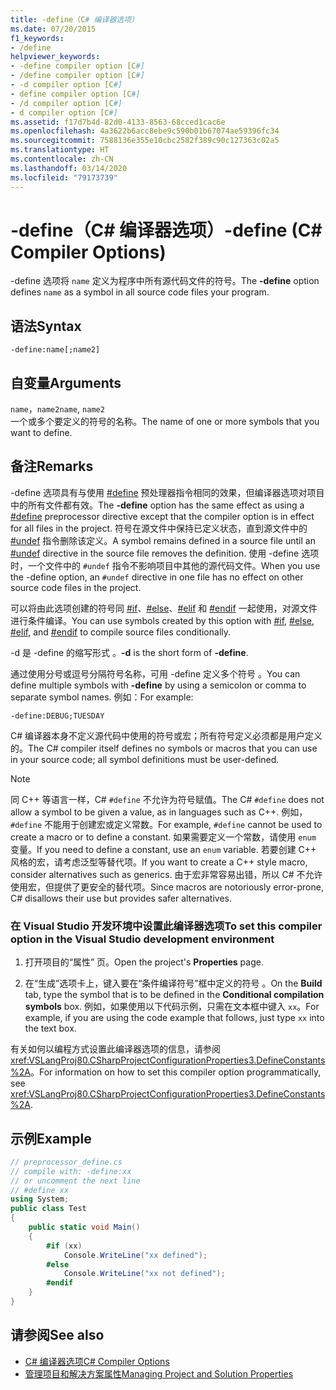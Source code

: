 ```yaml
---
title: -define（C# 编译器选项）
ms.date: 07/20/2015
f1_keywords:
- /define
helpviewer_keywords:
- -define compiler option [C#]
- /define compiler option [C#]
- -d compiler option [C#]
- define compiler option [C#]
- /d compiler option [C#]
- d compiler option [C#]
ms.assetid: f17d7b4d-82d0-4133-8563-68cced1cac6e
ms.openlocfilehash: 4a3622b6acc8ebe9c590b01b67074ae59396fc34
ms.sourcegitcommit: 7588136e355e10cbc2582f389c90c127363c02a5
ms.translationtype: HT
ms.contentlocale: zh-CN
ms.lasthandoff: 03/14/2020
ms.locfileid: "79173739"
---
```

# <a name="-define-c-compiler-options"></a><span data-ttu-id="4186d-102">-define（C# 编译器选项）</span><span class="sxs-lookup"><span data-stu-id="4186d-102">-define (C# Compiler Options)</span></span>
<span data-ttu-id="4186d-103">-define 选项将 `name` 定义为程序中所有源代码文件的符号。</span><span class="sxs-lookup"><span data-stu-id="4186d-103">The **-define** option defines `name` as a symbol in all source code files your program.</span></span>  
  
## <a name="syntax"></a><span data-ttu-id="4186d-104">语法</span><span class="sxs-lookup"><span data-stu-id="4186d-104">Syntax</span></span>  
  
```console  
-define:name[;name2]  
```  
  
## <a name="arguments"></a><span data-ttu-id="4186d-105">自变量</span><span class="sxs-lookup"><span data-stu-id="4186d-105">Arguments</span></span>  
 <span data-ttu-id="4186d-106">`name`，`name2`</span><span class="sxs-lookup"><span data-stu-id="4186d-106">`name`, `name2`</span></span>  
 <span data-ttu-id="4186d-107">一个或多个要定义的符号的名称。</span><span class="sxs-lookup"><span data-stu-id="4186d-107">The name of one or more symbols that you want to define.</span></span>  
  
## <a name="remarks"></a><span data-ttu-id="4186d-108">备注</span><span class="sxs-lookup"><span data-stu-id="4186d-108">Remarks</span></span>  
 <span data-ttu-id="4186d-109">-define 选项具有与使用 [#define](../preprocessor-directives/preprocessor-define.md) 预处理器指令相同的效果，但编译器选项对项目中的所有文件都有效。</span><span class="sxs-lookup"><span data-stu-id="4186d-109">The **-define** option has the same effect as using a [#define](../preprocessor-directives/preprocessor-define.md) preprocessor directive except that the compiler option is in effect for all files in the project.</span></span> <span data-ttu-id="4186d-110">符号在源文件中保持已定义状态，直到源文件中的 [#undef](../preprocessor-directives/preprocessor-undef.md) 指令删除该定义。</span><span class="sxs-lookup"><span data-stu-id="4186d-110">A symbol remains defined in a source file until an [#undef](../preprocessor-directives/preprocessor-undef.md) directive in the source file removes the definition.</span></span> <span data-ttu-id="4186d-111">使用 -define 选项时，一个文件中的 `#undef` 指令不影响项目中其他的源代码文件。</span><span class="sxs-lookup"><span data-stu-id="4186d-111">When you use the -define option, an `#undef` directive in one file has no effect on other source code files in the project.</span></span>  
  
 <span data-ttu-id="4186d-112">可以将由此选项创建的符号同 [#if](../preprocessor-directives/preprocessor-if.md)、[#else](../preprocessor-directives/preprocessor-else.md)、[#elif](../preprocessor-directives/preprocessor-elif.md) 和 [#endif](../preprocessor-directives/preprocessor-endif.md) 一起使用，对源文件进行条件编译。</span><span class="sxs-lookup"><span data-stu-id="4186d-112">You can use symbols created by this option with [#if](../preprocessor-directives/preprocessor-if.md), [#else](../preprocessor-directives/preprocessor-else.md), [#elif](../preprocessor-directives/preprocessor-elif.md), and [#endif](../preprocessor-directives/preprocessor-endif.md) to compile source files conditionally.</span></span>  
  
 <span data-ttu-id="4186d-113">-d 是 -define 的缩写形式   。</span><span class="sxs-lookup"><span data-stu-id="4186d-113">**-d** is the short form of **-define**.</span></span>  
  
 <span data-ttu-id="4186d-114">通过使用分号或逗号分隔符号名称，可用 -define 定义多个符号  。</span><span class="sxs-lookup"><span data-stu-id="4186d-114">You can define multiple symbols with **-define** by using a semicolon or comma to separate symbol names.</span></span> <span data-ttu-id="4186d-115">例如：</span><span class="sxs-lookup"><span data-stu-id="4186d-115">For example:</span></span>  
  
```console  
-define:DEBUG;TUESDAY  
```  
  
 <span data-ttu-id="4186d-116">C# 编译器本身不定义源代码中使用的符号或宏；所有符号定义必须都是用户定义的。</span><span class="sxs-lookup"><span data-stu-id="4186d-116">The C# compiler itself defines no symbols or macros that you can use in your source code; all symbol definitions must be user-defined.</span></span>  
  
> [!NOTE]
> <span data-ttu-id="4186d-117">同 C++ 等语言一样，C# `#define` 不允许为符号赋值。</span><span class="sxs-lookup"><span data-stu-id="4186d-117">The C# `#define` does not allow a symbol to be given a value, as in languages such as C++.</span></span> <span data-ttu-id="4186d-118">例如，`#define` 不能用于创建宏或定义常数。</span><span class="sxs-lookup"><span data-stu-id="4186d-118">For example, `#define` cannot be used to create a macro or to define a constant.</span></span> <span data-ttu-id="4186d-119">如果需要定义一个常数，请使用 `enum` 变量。</span><span class="sxs-lookup"><span data-stu-id="4186d-119">If you need to define a constant, use an `enum` variable.</span></span> <span data-ttu-id="4186d-120">若要创建 C++ 风格的宏，请考虑泛型等替代项。</span><span class="sxs-lookup"><span data-stu-id="4186d-120">If you want to create a C++ style macro, consider alternatives such as generics.</span></span> <span data-ttu-id="4186d-121">由于宏非常容易出错，所以 C# 不允许使用宏，但提供了更安全的替代项。</span><span class="sxs-lookup"><span data-stu-id="4186d-121">Since macros are notoriously error-prone, C# disallows their use but provides safer alternatives.</span></span>  
  
### <a name="to-set-this-compiler-option-in-the-visual-studio-development-environment"></a><span data-ttu-id="4186d-122">在 Visual Studio 开发环境中设置此编译器选项</span><span class="sxs-lookup"><span data-stu-id="4186d-122">To set this compiler option in the Visual Studio development environment</span></span>  
  
1. <span data-ttu-id="4186d-123">打开项目的“属性”  页。</span><span class="sxs-lookup"><span data-stu-id="4186d-123">Open the project's **Properties** page.</span></span>  
  
2. <span data-ttu-id="4186d-124">在“生成”选项卡上，键入要在“条件编译符号”框中定义的符号   。</span><span class="sxs-lookup"><span data-stu-id="4186d-124">On the **Build** tab, type the symbol that is to be defined in the **Conditional compilation symbols** box.</span></span> <span data-ttu-id="4186d-125">例如，如果使用以下代码示例，只需在文本框中键入 `xx`。</span><span class="sxs-lookup"><span data-stu-id="4186d-125">For example, if you are using the code example that follows, just type `xx` into the text box.</span></span>  
  
 <span data-ttu-id="4186d-126">有关如何以编程方式设置此编译器选项的信息，请参阅 <xref:VSLangProj80.CSharpProjectConfigurationProperties3.DefineConstants%2A>。</span><span class="sxs-lookup"><span data-stu-id="4186d-126">For information on how to set this compiler option programmatically, see <xref:VSLangProj80.CSharpProjectConfigurationProperties3.DefineConstants%2A>.</span></span>  
  
## <a name="example"></a><span data-ttu-id="4186d-127">示例</span><span class="sxs-lookup"><span data-stu-id="4186d-127">Example</span></span>  
  
```csharp  
// preprocessor_define.cs  
// compile with: -define:xx  
// or uncomment the next line  
// #define xx  
using System;  
public class Test
{  
    public static void Main()
    {  
        #if (xx)
            Console.WriteLine("xx defined");  
        #else  
            Console.WriteLine("xx not defined");  
        #endif  
    }  
}  
```  
  
## <a name="see-also"></a><span data-ttu-id="4186d-128">请参阅</span><span class="sxs-lookup"><span data-stu-id="4186d-128">See also</span></span>

- [<span data-ttu-id="4186d-129">C# 编译器选项</span><span class="sxs-lookup"><span data-stu-id="4186d-129">C# Compiler Options</span></span>](./index.md)
- [<span data-ttu-id="4186d-130">管理项目和解决方案属性</span><span class="sxs-lookup"><span data-stu-id="4186d-130">Managing Project and Solution Properties</span></span>](/visualstudio/ide/managing-project-and-solution-properties)
